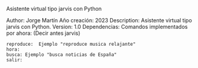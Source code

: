 Asistente virtual tipo jarvis con Python

Author: Jorge Martín
    Año creación: 2023
    Description:
    Asistente virtual tipo jarvis con Python. 
    Version: 1.0
    Dependencias: 
    Comandos implementados por ahora: (Decir antes jarvis)
    
    reproduce:  Ejemplo "reproduce musica relajante"
    hora:
    busca: Ejemplo "busca noticias de España"
    salir:
